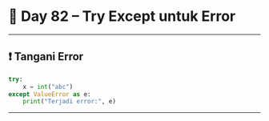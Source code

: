 # 🐍 Day 82 – Try Except untuk Error

---

## ❗ Tangani Error

```python
try:
    x = int("abc")
except ValueError as e:
    print("Terjadi error:", e)
```

---

